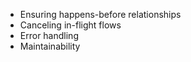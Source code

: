- Ensuring happens-before relationships
- Canceling in-flight flows
- Error handling
- Maintainability
